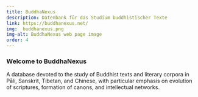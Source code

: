 ```yaml
---
title: BuddhaNexus
description: Datenbank für das Studium buddhistischer Texte
link: https://buddhanexus.net/
img:  buddhanexus.png
img-alt: BuddhaNexus web page image
order: 4
---
```

### Welcome to BuddhaNexus
A database devoted to the study of Buddhist texts and literary corpora in Pāli, Sanskrit, Tibetan, and Chinese, with particular emphasis on evolution of scriptures, formation of canons, and intellectual networks. 


<!-- to do
	Eine Dantenbank, die dem Studium buddhistischer Texte und Literaturkorpora auf Pāli, Sanskrit, tibetisch und chinesisch gewidmet ist. Ein besonderer Schwerpunkt liegt auf der Entwicklung der Schriften, der Bildung der Kanons und … intellectual networks.
-->

